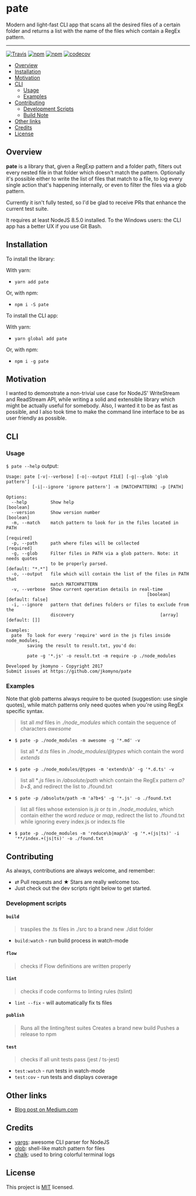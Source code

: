 # pate

Modern and light-fast CLI app that scans all the desired files of a certain folder and returns a list with the name of the files which contain a RegEx pattern.

--------------------------------

[![Travis](https://img.shields.io/travis/jkomyno/pate.svg?branch=master)](https://travis-ci.org/jkomyno/pate)
[![npm](https://img.shields.io/npm/v/pate.svg)](https://npmjs.com/package/pate)
[![npm](https://img.shields.io/npm/dm/pate.svg)](https://npmjs.com/package/pate)
[![codecov](https://codecov.io/gh/jkomyno/pate/branch/master/graph/badge.svg)](https://codecov.io/gh/jkomyno/pate)  

- [Overview](#overview)
- [Installation](#installation)
- [Motivation](#motivation)
- [CLI](#cli)
  - [Usage](#usage)
  - [Examples](#examples)
- [Contributing](#contributing)
  - [Development Scripts](#development-scripts)
  - [Build Note](#build-note)
- [Other links](#other-links)
- [Credits](#credits)
- [License](#license)

## Overview

**pate** is a library that, given a RegExp pattern and a folder path, filters out every nested file in that folder
which doesn't match the pattern. Optionally it's possible either to write the list of files that match to a file,
to log every single action that's happening internally, or even to filter the files via a glob pattern.

Currently it isn't fully tested, so I'd be glad to receive PRs that enhance the current test suite.

It requires at least NodeJS 8.5.0 installed.
To the Windows users: the CLI app has a better UX if you use Git Bash.

## Installation

To install the library:

With yarn:

- `yarn add pate`

Or, with npm:

- `npm i -S pate`

To install the CLI app:

With yarn:

- `yarn global add pate`

Or, with npm:

- `npm i -g pate`

## Motivation

I wanted to demonstrate a non-trivial use case for NodeJS' WriteStream and ReadStream API, while writing a solid
and extensible library which might be actually useful for somebody. Also, I wanted it to be as fast as possible, and I also took time to make the command line interface to be as user friendly as possible.

## CLI

### Usage

`$ pate --help` output:

```
Usage: pate [-v|--verbose] [-o|--output FILE] [-g|--glob 'glob pattern']
          [-i|--ignore 'ignore pattern'] -m [MATCHPATTERN] -p [PATH]

Options:
  --help         Show help                                             [boolean]
  --version      Show version number                                   [boolean]
  -m, --match    match pattern to look for in the files located in PATH
                                                                      [required]
  -p, --path     path where files will be collected                   [required]
  -g, --glob     Filter files in PATH via a glob pattern. Note: it needs quotes
                 to be properly parsed.                         [default: "*.*"]
  -o, --output   file which will contain the list of the files in PATH that
                 match MATCHPATTERN
  -v, --verbose  Show current operation details in real-time
                                                      [boolean] [default: false]
  -i, --ignore   pattern that defines folders or files to exclude from the
                 discovery                                 [array] [default: []]

Examples:
  pate  To look for every 'require' word in the js files inside node_modules,
        saving the result to result.txt, you'd do:

        pate -g '*.js' -o result.txt -m require -p ./node_modules

Developed by jkomyno - Copyright 2017
Submit issues at https://github.com/jkomyno/pate
```

### Examples

Note that glob patterns always require to be quoted (suggestion: use single quotes),
while match patterns only need quotes when you're using RegEx specific syntax.

> list all *md* files in *./node_modules* which contain the sequence of characters *awesome*

- `$ pate -p ./node_modules -m awesome -g '*.md' -v`

> list all **.d.ts* files in *./node_modules/@types* which contain the word *extends*

- `$ pate -p ./node_modules/@types -m 'extends\b' -g '*.d.ts' -v`

> list all **.js* files in */absolute/path* which contain the RegEx pattern *a?b+$*,
  and redirect the list to ./found.txt

-  `$ pate -p /absolute/path -m 'a?b+$' -g '*.js' -o ./found.txt`

> list all files whose extension is *js* or *ts* in *./node_modules*, which contain either the word *reduce* or *map*, redirect the list to ./found.txt while ignoring every index.js or index.ts file

-  `$ pate -p ./node_modules -m 'reduce\b|map\b' -g '*.+(js|ts)' -i '**/index.+(js|ts)' -o ./found.txt`

## Contributing

As always, contributions are always welcome, and remember:

-   ⇄ Pull requests and ★ Stars are really welcome too.
-   Just check out the dev scripts right below to get started.

### Development scripts

#### `build`

> traspiles the .ts files in ./src to a brand new ./dist folder

-   `build:watch` - run build process in watch-mode

#### `flow`

> checks if Flow definitions are written properly

#### `lint`

> checks if code conforms to linting rules (tslint)

-   `lint --fix` - will automatically fix ts files

#### `publish`

> Runs all the linting/test suites
> Creates a brand new build
> Pushes a release to npm

#### `test`

> checks if all unit tests pass (jest / ts-jest)

-   `test:watch` - run tests in watch-mode
-   `test:cov` - run tests and displays coverage

## Other links

- [Blog post on Medium.com](https://hackernoon.com/introducing-pate-my-latest-open-source-side-project-12da4fccd9fc)

## Credits

- [yargs](https://github.com/yargs/yargs): awesome CLI parser for NodeJS
- [glob](https://github.com/isaacs/node-glob): shell-like match pattern for files
- [chalk](https://github.com/chalk/chalk): used to bring colorful terminal logs

## License

This project is [MIT](LICENSE) licensed.
